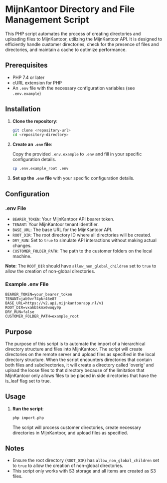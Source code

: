 # MijnKantoor Directory and File Management Script

This PHP script automates the process of creating directories and uploading files to MijnKantoor, utilizing the
MijnKantoor API. It is designed to efficiently handle customer directories, check for the presence of files and
directories, and maintain a cache to optimize performance.

## Prerequisites

- PHP 7.4 or later
- cURL extension for PHP
- An `.env` file with the necessary configuration variables (see `.env.example`)

## Installation

1. **Clone the repository**:

    ```sh
    git clone <repository-url>
    cd <repository-directory>
    ```

2. **Create an `.env` file**:

   Copy the provided `.env.example` to `.env` and fill in your specific configuration details.

    ```sh
    cp .env.example_root .env
    ```

3. **Set up the `.env` file** with your specific configuration details.

## Configuration

### .env File

- `BEARER_TOKEN`: Your MijnKantoor API bearer token.
- `TENANT`: Your MijnKantoor tenant identifier.
- `BASE_URL`: The base URL for the MijnKantoor API.
- `ROOT_DIR`: The root directory ID where all directories will be created.
- `DRY_RUN`: Set to `true` to simulate API interactions without making actual changes.
- `CUSTOMER_FOLDER_PATH`: The path to the customer folders on the local machine.

**Note**: The `ROOT_DIR` should have `allow_non_global_children` set to `true` to allow the creation of non-global
directories.

### Example .env File

```env
BEARER_TOKEN=your_bearer_token
TENANT=jab9vr74pkr46e87
BASE_URL=https://v2.api.mijnkantoorapp.nl/v1
ROOT_DIR=vxakb5kmx6woqy9p
DRY_RUN=false
CUSTOMER_FOLDER_PATH=example_root
```

## Purpose

The purpose of this script is to automate the import of a hierarchical directory structure and files into MijnKantoor.
The script will create directories on the remote server and upload files as specified in the local directory structure.
When the script encounters directories that contain both files and subdirectories, it will create a directory called
'overig' and upload the loose files to that directory because of the limitation that MijnKantoor only allows files
to be placed in side directories that have the is_leaf flag set to true.

## Usage

1. **Run the script**:

    ```sh
    php import.php
    ```

   The script will process customer directories, create necessary directories in MijnKantoor, and upload files as
   specified.

## Notes

- Ensure the root directory (`ROOT_DIR`) has `allow_non_global_children` set to `true` to allow the creation of
  non-global directories.
- This script only works with S3 storage and all items are created as S3 files.